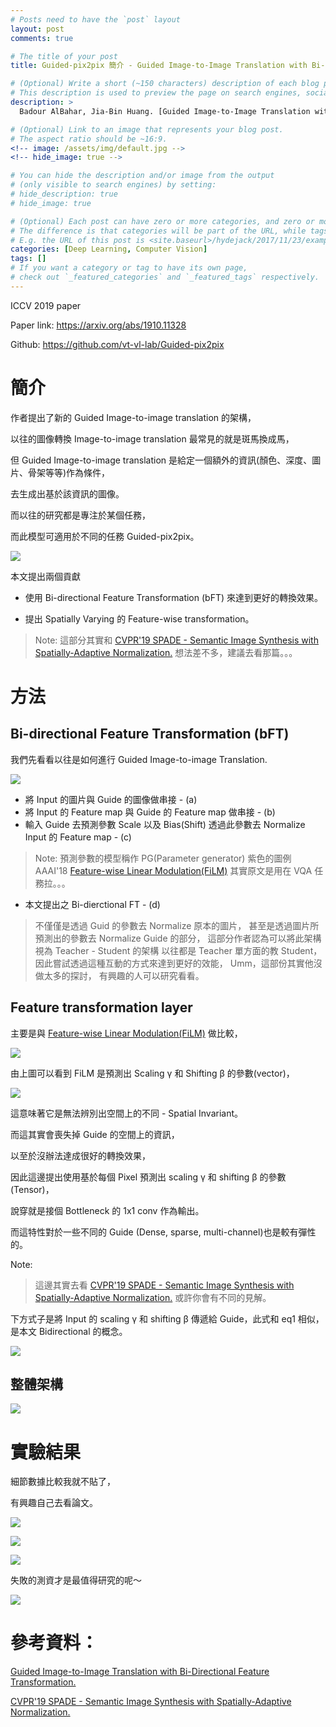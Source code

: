 ```yaml
---
# Posts need to have the `post` layout
layout: post
comments: true

# The title of your post
title: Guided-pix2pix 簡介 - Guided Image-to-Image Translation with Bi-Directional Feature Transformation

# (Optional) Write a short (~150 characters) description of each blog post.
# This description is used to preview the page on search engines, social media, etc.
description: >
  Badour AlBahar, Jia-Bin Huang. [Guided Image-to-Image Translation with Bi-Directional Feature Transformation.](https://arxiv.org/abs/1910.11328) In ICCV'19.

# (Optional) Link to an image that represents your blog post.
# The aspect ratio should be ~16:9.
<!-- image: /assets/img/default.jpg -->
<!-- hide_image: true -->

# You can hide the description and/or image from the output
# (only visible to search engines) by setting:
# hide_description: true
# hide_image: true

# (Optional) Each post can have zero or more categories, and zero or more tags.
# The difference is that categories will be part of the URL, while tags will not.
# E.g. the URL of this post is <site.baseurl>/hydejack/2017/11/23/example-content/
categories: [Deep Learning, Computer Vision]
tags: []
# If you want a category or tag to have its own page,
# check out `_featured_categories` and `_featured_tags` respectively.
---
```

ICCV 2019 paper

Paper link: https://arxiv.org/abs/1910.11328

Github: https://github.com/vt-vl-lab/Guided-pix2pix

# 簡介

作者提出了新的 Guided Image-to-image translation 的架構，

以往的圖像轉換 Image-to-image translation 最常見的就是斑馬換成馬，

但 Guided Image-to-image translation 是給定一個額外的資訊(顏色、深度、圖片、骨架等等)作為條件，

去生成出基於該資訊的圖像。

而以往的研究都是專注於某個任務，

而此模型可適用於不同的任務 Guided-pix2pix。

![](/assets/img/2019-11-13-Guided-img-to-img/fig1.png)

本文提出兩個貢獻

- 使用 Bi-directional Feature Transformation (bFT) 來達到更好的轉換效果。

- 提出 Spatially Varying 的 Feature-wise transformation。
> Note: 這部分其實和 [CVPR'19 SPADE - Semantic Image Synthesis with Spatially-Adaptive Normalization.] 想法差不多，建議去看那篇。。。


# 方法

## Bi-directional Feature Transformation (bFT)


我們先看看以往是如何進行 Guided Image-to-image Translation.

![](/assets/img/2019-11-13-Guided-img-to-img/fig2.png)

- 將 Input 的圖片與 Guide 的圖像做串接 - (a)
- 將 Input 的 Feature map 與 Guide 的 Feature map 做串接 - (b)
- 輸入 Guide 去預測參數 Scale 以及 Bias(Shift) 透過此參數去 Normalize Input 的 Feature map - (c)
> Note: 預測參數的模型稱作 PG(Parameter generator) 紫色的圖例
> AAAI'18 [Feature-wise Linear Modulation(FiLM)]
> 其實原文是用在 VQA 任務拉。。。
- 本文提出之 Bi-dierctional FT - (d)
> 不僅僅是透過 Guid 的參數去 Normalize 原本的圖片，
> 甚至是透過圖片所預測出的參數去 Normalize Guide 的部分，
> 這部分作者認為可以將此架構視為 Teacher - Student 的架構
> 以往都是 Teacher 單方面的教 Student，
> 因此嘗試透過這種互動的方式來達到更好的效能，
> Umm，這部份其實他沒做太多的探討，
> 有興趣的人可以研究看看。


## Feature transformation layer
主要是與 [Feature-wise Linear Modulation(FiLM)] 做比較，

![](/assets/img/2019-11-13-Guided-img-to-img/fig4.png)

由上圖可以看到 FiLM 是預測出 Scaling γ 和 Shifting β 的參數(vector)，

![](/assets/img/2019-11-13-Guided-img-to-img/eq1.png)

這意味著它是無法辨別出空間上的不同 - Spatial Invariant。

而這其實會喪失掉 Guide 的空間上的資訊，

以至於沒辦法達成很好的轉換效果，

因此這邊提出使用基於每個 Pixel 預測出 scaling γ 和 shifting β 的參數(Tensor)，

說穿就是接個 Bottleneck 的 1x1 conv 作為輸出。

而這特性對於一些不同的 Guide (Dense, sparse, multi-channel)也是較有彈性的。

Note:
> 這邊其實去看 [CVPR'19 SPADE - Semantic Image Synthesis with Spatially-Adaptive Normalization.] 或許你會有不同的見解。

下方式子是將 Input 的 scaling γ 和 shifting β 傳遞給 Guide，此式和 eq1 相似，是本文 Bidirectional 的概念。

![](/assets/img/2019-11-13-Guided-img-to-img/eq2.png)

## 整體架構

![](/assets/img/2019-11-13-Guided-img-to-img/fig3.png)


# 實驗結果

細節數據比較我就不貼了，

有興趣自己去看論文。

![](/assets/img/2019-11-13-Guided-img-to-img/fig5.png)

![](/assets/img/2019-11-13-Guided-img-to-img/fig6.png)

![](/assets/img/2019-11-13-Guided-img-to-img/fig7.png)

失敗的測資才是最值得研究的呢～

![](/assets/img/2019-11-13-Guided-img-to-img/fig9.png)

# 參考資料：

[Guided Image-to-Image Translation with Bi-Directional Feature Transformation.](https://arxiv.org/abs/1910.11328)

[CVPR'19 SPADE - Semantic Image Synthesis with Spatially-Adaptive Normalization.]


[CVPR'19 SPADE - Semantic Image Synthesis with Spatially-Adaptive Normalization.]:https://arxiv.org/abs/1903.07291

[Feature-wise Linear Modulation(FiLM)]:https://arxiv.org/abs/1709.07871